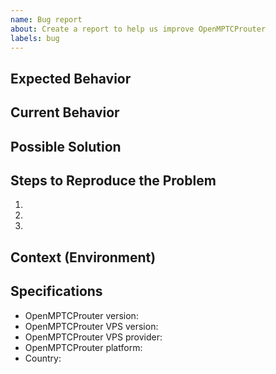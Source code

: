 ```yaml
---
name: Bug report
about: Create a report to help us improve OpenMPTCProuter
labels: bug
---
```


<!--- Use this template, else issue may be closed automatically -->
## Expected Behavior
<!--- In English please. -->
<!--- Tell us what should happen -->

## Current Behavior
<!--- In English please. -->
<!--- Tell us what happens instead of the expected behavior -->
<!--- Did you checked log ? In Status->System log -->

## Possible Solution
<!--- In English please. -->
<!--- Not obligatory, but suggest a fix/reason for the bug, -->

## Steps to Reproduce the Problem

  1.
  2.
  3.

## Context (Environment)
<!--- How has this issue affected you? What are you trying to accomplish? -->
<!--- Providing context helps us come up with a solution that is most useful in the real world -->

<!--- Provide a general summary of the issue in the Title above -->


## Specifications

  - OpenMPTCProuter version: <!--- (Last is not a version) -->
  - OpenMPTCProuter VPS version: <!--- (Last is not a version) -->
  - OpenMPTCProuter VPS provider:
  - OpenMPTCProuter platform: <!--- (RPI2/RPI3/x86/x86_64) -->
  - Country: <!--- Some ISP have restrictions in many countries -->

<!--- (please do not attach text files) -->
